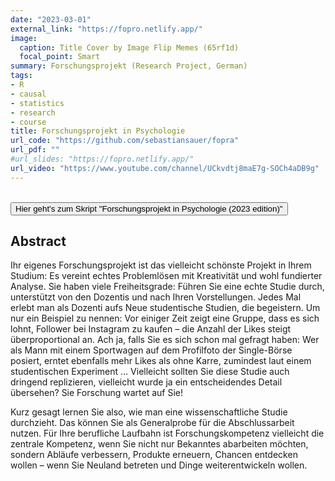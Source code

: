 ```yaml
---
date: "2023-03-01"
external_link: "https://fopro.netlify.app/"
image:
  caption: Title Cover by Image Flip Memes (65rf1d)
  focal_point: Smart
summary: Forschungsprojekt (Research Project, German)
tags:
- R
- causal
- statistics
- research
- course
title: Forschungsprojekt in Psychologie
url_code: "https://github.com/sebastiansauer/fopra"
url_pdf: ""
#url_slides: "https://fopro.netlify.app/"
url_video: "https://www.youtube.com/channel/UCkvdtj8maE7g-SOCh4aDB9g"
---
```



</br>

  <button onclick="window.location.href='https://fopro.netlify.app/';">
     Hier geht's zum Skript "Forschungsprojekt in Psychologie (2023 edition)"
    </button>



</br>

## Abstract

Ihr eigenes Forschungsprojekt ist das vielleicht schönste Projekt in Ihrem Studium: Es vereint echtes Problemlösen mit Kreativität und wohl fundierter Analyse. Sie haben viele Freiheitsgrade: Führen Sie eine echte Studie durch, unterstützt von den Dozentis und nach Ihren Vorstellungen. Jedes Mal erlebt man als Dozenti aufs Neue studentische Studien, die begeistern. Um nur ein Beispiel zu nennen: Vor einiger Zeit zeigt eine Gruppe, dass es sich lohnt, Follower bei Instagram zu kaufen – die Anzahl der Likes steigt überproportional an. Ach ja, falls Sie es sich schon mal gefragt haben: Wer als Mann mit einem Sportwagen auf dem Profilfoto der Single-Börse posiert, erntet ebenfalls mehr Likes als ohne Karre, zumindest laut einem studentischen Experiment … Vielleicht sollten Sie diese Studie auch dringend replizieren, vielleicht wurde ja ein entscheidendes Detail übersehen? Sie Forschung wartet auf Sie!

Kurz gesagt lernen Sie also, wie man eine wissenschaftliche Studie durchzieht. Das können Sie als Generalprobe für die Abschlussarbeit nutzen. Für Ihre berufliche Laufbahn ist Forschungskompetenz vielleicht die zentrale Kompetenz, wenn Sie nicht nur Bekanntes abarbeiten möchten, sondern Abläufe verbessern, Produkte erneuern, Chancen entdecken wollen – wenn Sie Neuland betreten und Dinge weiterentwickeln wollen.
